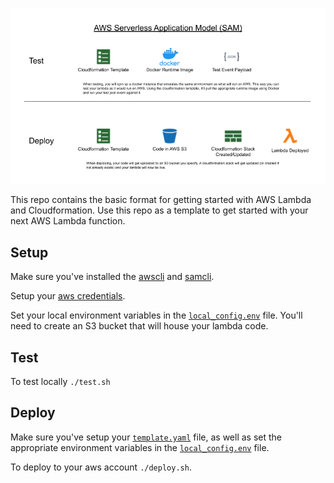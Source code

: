 ![AWS Serverless Application Model](img/AWS_SAM_Diagram.png?raw=true "AWS SAM Diagram -> AWS Serverless Application Model (SAM)")

This repo contains the basic format for getting started with AWS Lambda and Cloudformation. Use this repo as a template to get started with your next AWS Lambda function.

## Setup

Make sure you've installed the [awscli](https://docs.aws.amazon.com/en_pv/cli/latest/userguide/cli-chap-install.html) and [samcli](https://docs.aws.amazon.com/serverless-application-model/latest/developerguide/serverless-sam-cli-install.html).

Setup your [aws credentials](https://docs.aws.amazon.com/en_pv/cli/latest/userguide/cli-chap-configure.html).

Set your local environment variables in the [`local_config.env`](./local_config.env) file. You'll need to create an S3 bucket that will house your lambda code.

## Test

To test locally `./test.sh`

## Deploy

Make sure you've setup your [`template.yaml`](./template.yaml) file, as well as set the appropriate environment variables in the [`local_config.env`](./local_config.env) file.

To deploy to your aws account `./deploy.sh`.
